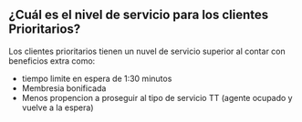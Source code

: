 <h2>¿Cuál es el nivel de servicio para los clientes Prioritarios?</h2>

<p>Los clientes prioritarios tienen un nuvel de servicio superior al contar con beneficios extra como:
<ul>
<li>tiempo limite en espera de 1:30 minutos</li>
<li>Membresia bonificada</li>
<li>Menos propencion a proseguir al tipo de servicio TT (agente ocupado y vuelve a la espera)</li>
</ul>
</p>

